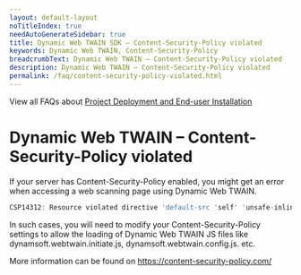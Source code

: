 ```yaml
---
layout: default-layout
noTitleIndex: true
needAutoGenerateSidebar: true
title: Dynamic Web TWAIN SDK – Content-Security-Policy violated
keywords: Dynamic Web TWAIN, Content-Security-Policy
breadcrumbText: Dynamic Web TWAIN – Content-Security-Policy violated
description: Dynamic Web TWAIN – Content-Security-Policy violated
permalink: /faq/content-security-policy-violated.html
---
```


View all FAQs about [Project Deployment and End-user Installation](
https://www.dynamsoft.com/web-twain/docs/faq/#project-deployment-and-end-user-installation)

# Dynamic Web TWAIN – Content-Security-Policy violated

If your server has Content-Security-Policy enabled, you might get an error when accessing a web scanning page using Dynamic Web TWAIN.

```javascript
CSP14312: Resource violated directive 'default-src 'self' 'unsafe-inline' 'unsafe-eval'' in Content-Security-Policy: wss://127.0.0.1:8992/. Resource will be blocked.
```
In such cases, you will need to modify your Content-Security-Policy settings to allow the loading of Dynamic Web TWAIN JS files like dynamsoft.webtwain.initiate.js, dynamsoft.webtwain.config.js. etc.

More information can be found on <a href="https://content-security-policy.com/" target="_blank">https://content-security-policy.com/</a>
